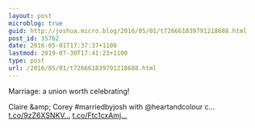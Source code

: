 ```yaml
---
layout: post
microblog: true
guid: http://joshua.micro.blog/2016/05/01/t726661839791218688.html
post_id: 35762
date: 2016-05-01T17:37:37+1100
lastmod: 2019-07-30T17:41:23+1100
type: post
url: /2016/05/01/t726661839791218688.html
---
```

Marriage: a union worth celebrating!

Claire &amp;amp; Corey #marriedbyjosh with @heartandcolour c… [t.co/9zZ6XSNKV...](https://t.co/9zZ6XSNKVK) [t.co/Ftc1cxAmj...](https://t.co/Ftc1cxAmjq)
